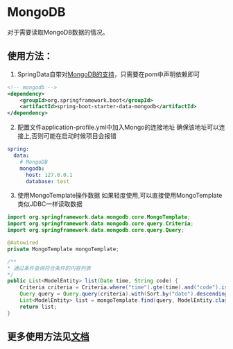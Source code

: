 # MongoDB
对于需要读取MongoDB数据的情况。

## 使用方法：
1. SpringData自带对[MongoDB的支持](https://spring.io/projects/spring-data-mongodb)，只需要在pom中声明依赖即可
```xml
<!-- mongodb -->
<dependency>
    <groupId>org.springframework.boot</groupId>
    <artifactId>spring-boot-starter-data-mongodb</artifactId>
</dependency>
```

2. 配置文件application-profile.yml中加入Mongo的连接地址
确保该地址可以连接上,否则可能在启动时候项目会报错
```yaml
spring:
  data:
    # MongoDB
    mongodb:
      host: 127.0.0.1
      database: test
```

3. 使用MongoTemplate操作数据
如果轻度使用,可以直接使用MongoTemplate类似JDBC一样读取数据
```java
import org.springframework.data.mongodb.core.MongoTemplate;
import org.springframework.data.mongodb.core.query.Criteria;
import org.springframework.data.mongodb.core.query.Query;

@Autowired
private MongoTemplate mongoTemplate;

/**
* 通过条件查询符合条件的内容列表
*/
public List<ModelEntity> list(Date time, String code) {
    Criteria criteria = Criteria.where("time").gte(time).and("code").is(code);
    Query query = Query.query(criteria).with(Sort.by("date").descending()).limit(2000);
    List<ModelEntity> list = mongoTemplate.find(query, ModelEntity.class);
    return list;
}
```

## 更多使用方法见[文档](https://spring.io/projects/spring-data-mongodb)
